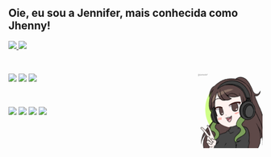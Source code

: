 ## Oie, eu sou a Jennifer, mais conhecida como Jhenny!

<!--Trocar cores dos paineis: dark, radical, merko, gruvbox, tokyonight, onedark, cobalt, synthwave, highcontrast, dracula -->
<div>
  <a href="https://github.com/JhennyGP">
  <img height="180em" src="https://github-readme-stats.vercel.app/api?username=JhennyGP&show_icons=true&theme=radical&include_all_commits=true&count_private=true"/>
  <img height="180em" src="https://github-readme-stats.vercel.app/api/top-langs/?username=JhennyGP&layout=compact&langs_count=7&theme=radical"/>
</div>
  
  ##
  
  <div style="display: inline_block"><br>
     <a href="https://instagram.com/jhennygby" target="_blank"><img src="https://img.shields.io/badge/-Instagram-%23E4405F?style=for-the-badge&logo=instagram&logoColor=white" target="_blank"></a>
    <a href="https://www.linkedin.com/in/jennifer-gabriely-pinto/" target="_blank"><img src="https://img.shields.io/badge/-LinkedIn-%230077B5?style=for-the-badge&logo=linkedin&logoColor=white" target="_blank"></a> 
     <a href="https://www.youtube.com/channel/UCDPktxKG50Y6DlImfUpBPEA" target="_blank"><img src="https://img.shields.io/badge/YouTube-FF0000?style=for-the-badge&logo=youtube&logoColor=white" target="_blank"></a> 
<img align="right" alt="JheIcon" height="148" width="128" src="https://github.com/JhennyGP/JhennyGP/blob/Master/verde.png?raw=true">
  </div>
  
  ##
  
  <div style="display: inline_block"><br>
    <img src="https://img.shields.io/badge/JavaScript-F7DF1E?style=for-the-badge&logo=javascript&logoColor=black" target="_blank">
    <img src="https://img.shields.io/badge/Node.js-43853D?style=for-the-badge&logo=node.js&logoColor=white" target="_blank">
    <img src="https://img.shields.io/badge/Java-ED8B00?style=for-the-badge&logo=java&logoColor=white" target="_blank">
    <img src="https://img.shields.io/badge/Bootstrap-563D7C?style=for-the-badge&logo=bootstrap&logoColor=white" target="_blank">
  </div>
